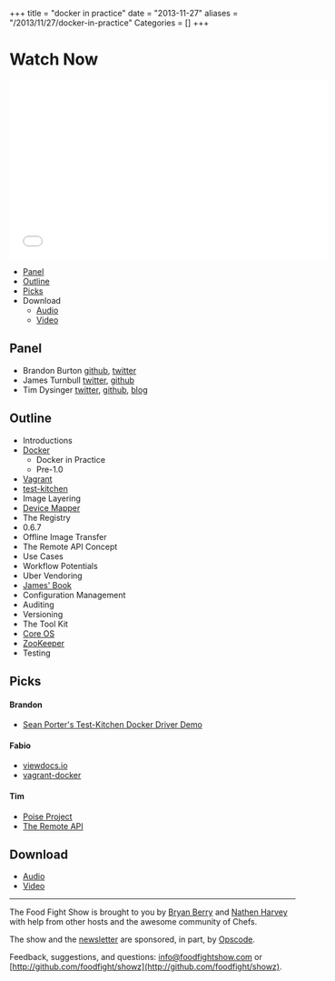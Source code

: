 +++
title = "docker in practice"
date = "2013-11-27"
aliases = "/2013/11/27/docker-in-practice"
Categories = []
+++

# Watch Now

<iframe width="560" height="315" src="//www.youtube.com/embed/gEr7YFWc-8s" frameborder="0" allowfullscreen></iframe>

* [Panel](http://foodfightshow.org/2013/11/docker-in-practice.html#panel)
* [Outline](http://foodfightshow.org/2013/11/docker-in-practice.html#outline)
* [Picks](http://foodfightshow.org/2013/11/docker-in-practice.html#picks)
* Download
  * [Audio](http://traffic.libsyn.com/foodfight/068DockerInPractice.mp3)
  * [Video](http://www.youtube.com/watch?v=gEr7YFWc-8s)

Panel<a name="panel"></a>
-----
* Brandon Burton [github](http://github.com/solarce), [twitter](https://twitter.com/solarce)
* James Turnbull [twitter](https://twitter.com/kartar), [github](https://github.com/jamtur01)
* Tim Dysinger [twitter](https://twitter.com/dysinger), [github](https://github.com/dysinger), [blog](http://tim.dysinger.net/)

<!-- more --> 

Outline<a name="outline"></a>
-------

* Introductions
* [Docker](https://www.docker.io/)
  * Docker in Practice
  * Pre-1.0
* [Vagrant](http://www.vagrantup.com/)
* [test-kitchen](https://github.com/test-kitchen/test-kitchen)
* Image Layering
* [Device Mapper](http://en.wikipedia.org/wiki/Device_mapper)
* The Registry
* 0.6.7
* Offline Image Transfer
* The Remote API Concept
* Use Cases
* Workflow Potentials
* Uber Vendoring
* [James' Book](http://dockerbook.com/)
* Configuration Management
* Auditing
* Versioning
* The Tool Kit
* [Core OS](http://coreos.com/)
* [ZooKeeper](http://zookeeper.apache.org/)
* Testing

Picks<a name="picks"></a>
-----
#### Brandon

* [Sean Porter's Test-Kitchen Docker Driver Demo](http://vimeo.com/79844109)

#### Fabio

* [viewdocs.io](http://progrium.viewdocs.io/viewdocs)
* [vagrant-docker](https://github.com/philspitler/vagrant-docker)

#### Tim

* [Poise Project](http://launch.poise.io/)
* [The Remote API](http://docs.docker.io/en/latest/api/docker_remote_api/)

Download
--------
* [Audio](http://traffic.libsyn.com/foodfight/068DockerInPractice.mp3)
* [Video](http://www.youtube.com/watch?v=gEr7YFWc-8s)

<hr />

The Food Fight Show is brought to you by [Bryan Berry](https://twitter.com/bryanwb) and [Nathen Harvey](https://twitter.com/nathenharvey) with help from other hosts and the awesome community of Chefs.

The show and the [newsletter](http://us6.campaign-archive2.com/home/?u=7d43a288e882a145b7e99c650&id=ad8186466d) are sponsored, in part, by [Opscode](http://www.opscode.com).

Feedback, suggestions, and questions:  [info@foodfightshow.com](mailto:info@foodfightshow.com) or  [http://github.com/foodfight/showz](http://github.com/foodfight/showz).

